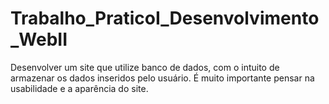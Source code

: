 # Trabalho_PraticoI_Desenvolvimento_WebII
Desenvolver um site que utilize banco de dados, com o intuito de armazenar os dados inseridos pelo usuário. É muito importante pensar na usabilidade e a aparência do site.
